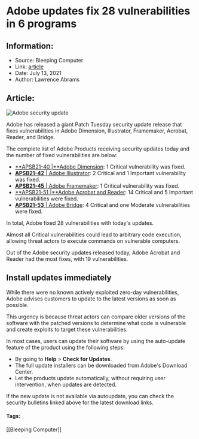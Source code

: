 # Adobe updates fix 28 vulnerabilities in 6 programs
### 

## Information:
+ Source: Bleeping Computer
+ Link: [article](https://www.bleepingcomputer.com/news/security/adobe-updates-fix-28-vulnerabilities-in-6-programs/)
+ Date: July 13, 2021
+ Author: Lawrence Abrams


## Article:
![Adobe security update](https://www.bleepstatic.com/content/hl-images/2020/10/20/Adobe.jpg)


Adobe has released a giant Patch Tuesday security update release that fixes vulnerabilities in Adobe Dimension, Illustrator, Framemaker, Acrobat, Reader, and Bridge.


The complete list of Adobe Products receiving security updates today and the number of fixed vulnerabilities are below:



* [**APSB21-40 |**Adobe Dimension](https://helpx.adobe.com/security/products/dimension/apsb21-40.html): 1 Critical vulnerability was fixed.
* [**APSB21-42** | Adobe Illustrator](https://helpx.adobe.com/security/products/illustrator/apsb21-42.html): 2 Critical and 1 Important vulnerability was fixed.
* [**APSB21-45** | Adobe Framemaker](https://helpx.adobe.com/security/products/framemaker/apsb21-45.html): 1 Critical vulnerability was fixed.
* [**APSB21-51 |**Adobe Acrobat and Reader](https://helpx.adobe.com/security/products/acrobat/apsb21-51.html): 14 Critical and 5 Important vulnerabilities were fixed.
* [**APSB21-53** | Adobe Bridge](https://helpx.adobe.com/security/products/bridge/apsb21-53.html): 4 Critical and one Moderate vulnerabilities were fixed.


In total, Adobe fixed 28 vulnerabilities with today's updates. 


Almost all Critical vulnerabilities could lead to arbitrary code execution, allowing threat actors to execute commands on vulnerable computers.


Out of the Adobe security updates released today, Adobe Acrobat and Reader had the most fixes, with 19 vulnerabilities.


Install updates immediately
---------------------------


While there were no known actively exploited zero-day vulnerabilities, Adobe advises customers to update to the latest versions as soon as possible.


This urgency is because threat actors can compare older versions of the software with the patched versions to determine what code is vulnerable and create exploits to target these vulnerabilities.


In most cases, users can update their software by using the auto-update feature of the product using the following steps:


* By going to **Help** > **Check for Updates**.
* The full update installers can be downloaded from Adobe's Download Center.
* Let the products update automatically, without requiring user intervention, when updates are detected.


If the new update is not available via autoupdate, you can check the security bulletins linked above for the latest download links.




#### Tags:
[[Bleeping Computer]]
